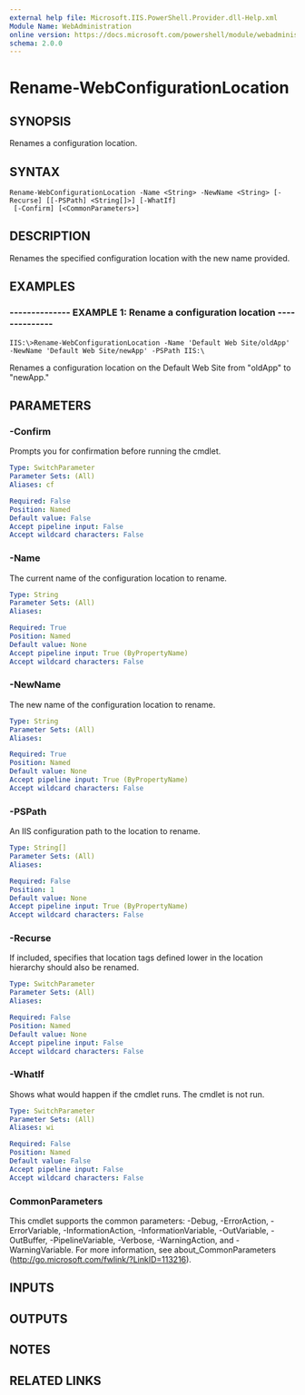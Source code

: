 ```yaml
---
external help file: Microsoft.IIS.PowerShell.Provider.dll-Help.xml
Module Name: WebAdministration
online version: https://docs.microsoft.com/powershell/module/webadministration/rename-webconfigurationlocation?view=windowsserver2012-ps&wt.mc_id=ps-gethelp
schema: 2.0.0
---
```


# Rename-WebConfigurationLocation

## SYNOPSIS
Renames a configuration location.

## SYNTAX

```
Rename-WebConfigurationLocation -Name <String> -NewName <String> [-Recurse] [[-PSPath] <String[]>] [-WhatIf]
 [-Confirm] [<CommonParameters>]
```

## DESCRIPTION
Renames the specified configuration location with the new name provided.

## EXAMPLES

### -------------- EXAMPLE 1: Rename a configuration location --------------
```
IIS:\>Rename-WebConfigurationLocation -Name 'Default Web Site/oldApp' -NewName 'Default Web Site/newApp' -PSPath IIS:\
```

Renames a configuration location on the Default Web Site from "oldApp" to "newApp."

## PARAMETERS

### -Confirm
Prompts you for confirmation before running the cmdlet.

```yaml
Type: SwitchParameter
Parameter Sets: (All)
Aliases: cf

Required: False
Position: Named
Default value: False
Accept pipeline input: False
Accept wildcard characters: False
```

### -Name
The current name of the configuration location to rename.

```yaml
Type: String
Parameter Sets: (All)
Aliases: 

Required: True
Position: Named
Default value: None
Accept pipeline input: True (ByPropertyName)
Accept wildcard characters: False
```

### -NewName
The new name of the configuration location to rename.

```yaml
Type: String
Parameter Sets: (All)
Aliases: 

Required: True
Position: Named
Default value: None
Accept pipeline input: True (ByPropertyName)
Accept wildcard characters: False
```

### -PSPath
An IIS configuration path to the location to rename.

```yaml
Type: String[]
Parameter Sets: (All)
Aliases: 

Required: False
Position: 1
Default value: None
Accept pipeline input: True (ByPropertyName)
Accept wildcard characters: False
```

### -Recurse
If included, specifies that location tags defined lower in the location hierarchy should also be renamed.

```yaml
Type: SwitchParameter
Parameter Sets: (All)
Aliases: 

Required: False
Position: Named
Default value: None
Accept pipeline input: False
Accept wildcard characters: False
```

### -WhatIf
Shows what would happen if the cmdlet runs.
The cmdlet is not run.

```yaml
Type: SwitchParameter
Parameter Sets: (All)
Aliases: wi

Required: False
Position: Named
Default value: False
Accept pipeline input: False
Accept wildcard characters: False
```

### CommonParameters
This cmdlet supports the common parameters: -Debug, -ErrorAction, -ErrorVariable, -InformationAction, -InformationVariable, -OutVariable, -OutBuffer, -PipelineVariable, -Verbose, -WarningAction, and -WarningVariable. For more information, see about_CommonParameters (http://go.microsoft.com/fwlink/?LinkID=113216).

## INPUTS

## OUTPUTS

## NOTES

## RELATED LINKS

